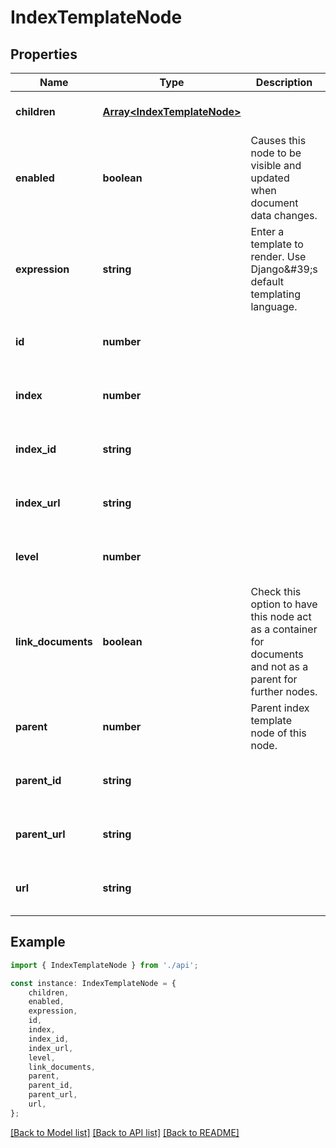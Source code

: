 # IndexTemplateNode


## Properties

Name | Type | Description | Notes
------------ | ------------- | ------------- | -------------
**children** | [**Array&lt;IndexTemplateNode&gt;**](IndexTemplateNode.md) |  | [optional] [default to undefined]
**enabled** | **boolean** | Causes this node to be visible and updated when document data changes. | [optional] [default to undefined]
**expression** | **string** | Enter a template to render. Use Django\&#39;s default templating language. | [default to undefined]
**id** | **number** |  | [optional] [readonly] [default to undefined]
**index** | **number** |  | [optional] [readonly] [default to undefined]
**index_id** | **string** |  | [optional] [readonly] [default to undefined]
**index_url** | **string** |  | [optional] [readonly] [default to undefined]
**level** | **number** |  | [optional] [readonly] [default to undefined]
**link_documents** | **boolean** | Check this option to have this node act as a container for documents and not as a parent for further nodes. | [optional] [default to undefined]
**parent** | **number** | Parent index template node of this node. | [optional] [default to undefined]
**parent_id** | **string** |  | [optional] [readonly] [default to undefined]
**parent_url** | **string** |  | [optional] [readonly] [default to undefined]
**url** | **string** |  | [optional] [readonly] [default to undefined]

## Example

```typescript
import { IndexTemplateNode } from './api';

const instance: IndexTemplateNode = {
    children,
    enabled,
    expression,
    id,
    index,
    index_id,
    index_url,
    level,
    link_documents,
    parent,
    parent_id,
    parent_url,
    url,
};
```

[[Back to Model list]](../README.md#documentation-for-models) [[Back to API list]](../README.md#documentation-for-api-endpoints) [[Back to README]](../README.md)

